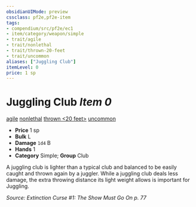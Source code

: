 ```yaml
---
obsidianUIMode: preview
cssclass: pf2e,pf2e-item
tags:
- compendium/src/pf2e/ec1
- item/category/weapon/simple
- trait/agile
- trait/nonlethal
- trait/thrown-20-feet
- trait/uncommon
aliases: ["Juggling Club"]
itemLevel: 0
price: 1 sp
---
```

# Juggling Club *Item 0*  
[agile](../../../rules/traits/agile.md)  [nonlethal](../../../rules/traits/nonlethal.md)  [thrown <20 feet>](../../../rules/traits/thrown.md)  [uncommon](../../../rules/traits/uncommon.md)  

- **Price** 1 sp
- **Bulk** L
- **Damage** `1d4` B
- **Hands** 1
- **Category** Simple; **Group** Club 

A juggling club is lighter than a typical club and balanced to be easily caught and thrown again by a juggler. While a juggling club deals less damage, the extra throwing distance its light weight allows is important for Juggling.

*Source: Extinction Curse #1: The Show Must Go On p. 77*
